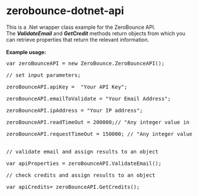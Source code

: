 # zerobounce-dotnet-api
This is a .Net wrapper class example for the ZeroBounce API.<br>
The <b><i>ValidateEmail</b></i> and <b><i>GetCredit</b></i> methods return objects from which you can retrieve properties that return the relevant information.<br>
<br>
<b>Example usage:<br></b>
<pre>
var zeroBounceAPI = new ZeroBounce.ZeroBounceAPI();<br>
// set input parameters;<br>
zeroBounceAPI.apiKey =  "Your API Key";<br>
zeroBounceAPI.emailToValidate = "Your Email Address";      <br> 
zeroBounceAPI.ipAddress = "Your IP address";<br>
zeroBounceAPI.readTimeOut = 200000;// "Any integer value in milliseconds;<br>
zeroBounceAPI.requestTimeOut = 150000; // "Any integer value in milliseconds;<br>

// validate email and assign results to an object<br>
var apiProperties = zeroBounceAPI.ValidateEmail();<br>
// check credits and assign results to an object<br>
var apiCredits= zeroBounceAPI.GetCredits();
</pre>
